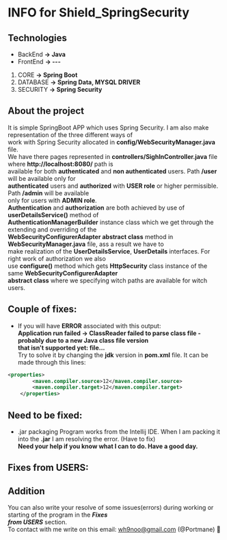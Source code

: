 # INFO for Shield_SpringSecurity



## Technologies  
* BackEnd **-> Java**  
* FrontEnd **-> ---**  

1. CORE **-> Spring Boot**  
1. DATABASE **-> Spring Data, MYSQL DRIVER**  
1. SECURITY **-> Spring Security**


## About the project  
It is simple SpringBoot APP which uses Spring Security. I am also make representation of the three different ways of  
work with Spring Security allocated in **config/WebSecurityManager.java** file.  
We have there pages represented in **controllers/SighInController.java** file where **http://localhost:8080/** path is  
available for both **authenticated** and **non authenticated** users. Path **/user** will be available only for  
**authenticated** users and **authorized** with **USER role** or higher permissible. Path **/admin** will be available  
only for users with **ADMIN role**.  
**Authentication** and **authorization** are both achieved by use of **userDetailsService()** method of  
**AuthenticationManagerBuilder** instance class which we get through the extending and overriding of the  
**WebSecurityConfigurerAdapter abstract class** method in **WebSecurityManager.java** file, ass a result we have to  
make realization of the **UserDetailsService**, **UserDetails** interfaces. For right work of authorization we also  
use **configure()** method which gets **HttpSecurity** class instance of the same **WebSecurityConfigurerAdapter**  
**abstract class** where we specifying witch paths are available for witch users.  


## Couple of fixes:
* If you will have **ERROR** associated with this output:  
**Application run failed -> ClassReader failed to parse class file - probably due to a new Java class file version  
that isn't supported yet: file...**  
Try to solve it by changing the **jdk** version in **pom.xml** file. It can be made through this lines:
```xml
<properties>
        <maven.compiler.source>12</maven.compiler.source>
        <maven.compiler.target>12</maven.compiler.target>
    </properties>
```


## Need to be fixed:
* .jar packaging
Program works from the Intellij IDE. When I am packing it into the **.jar** I am resolving the error. (Have to fix)  
  **Need your help if you know what I can to do. Have a good day.**


## Fixes from USERS:


## Addition  
You can also write your resolve of some issues(errors) during working or starting of the program in the ***Fixes***  
***from USERS*** section.  
To contact with me write on this email: wh9noo@gmail.com (@Portmane) :hugs: